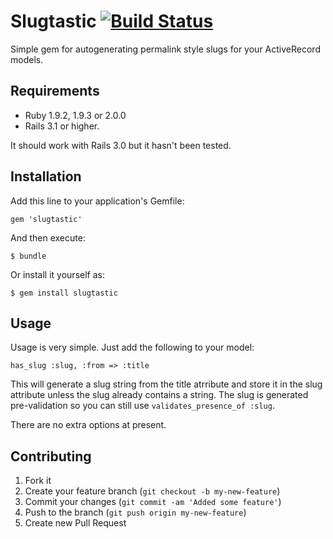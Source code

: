# Slugtastic [![Build Status](https://secure.travis-ci.org/danbee/slugtastic.png?branch=master)](http://travis-ci.org/danbee/slugtastic)

Simple gem for autogenerating permalink style slugs for your ActiveRecord models.

## Requirements

* Ruby 1.9.2, 1.9.3 or 2.0.0
* Rails 3.1 or higher.

It should work with Rails 3.0 but it hasn't been tested.

## Installation

Add this line to your application's Gemfile:

    gem 'slugtastic'

And then execute:

    $ bundle

Or install it yourself as:

    $ gem install slugtastic

## Usage

Usage is very simple. Just add the following to your model:

    has_slug :slug, :from => :title

This will generate a slug string from the title atrribute and store it in the slug attribute unless the slug already contains a string. The slug is generated pre-validation so you can still use `validates_presence_of :slug`.

There are no extra options at present.

## Contributing

1. Fork it
2. Create your feature branch (`git checkout -b my-new-feature`)
3. Commit your changes (`git commit -am 'Added some feature'`)
4. Push to the branch (`git push origin my-new-feature`)
5. Create new Pull Request
